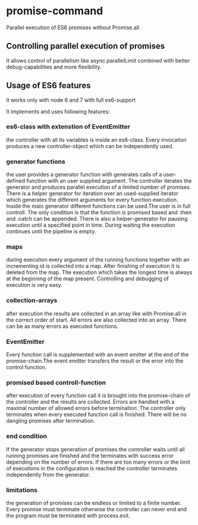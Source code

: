 # promise-command
Parallel execution of ES6 promises without Promise.all

## Controlling parallel execution of promises 

It allows control of parallelism like async.parallelLimit combined with better debug-capabilities and more flexibility.

## Usage of ES6 features

it works only with node 6 and 7 with full es6-support

It implements and uses following features:

### es6-class with extenstion of EventEmitter
the controller with all its variables is inside an es6-class. Every invocation produces a new controller-object which can be independently used.

### generator functions
the user provides a generator function with generates calls of a user-defined function with an user supplied argument.
The controller iterates the generator and produces parallel execution of a limited number of promises.
There is a helper generator for iteration over an used-supplied iterator which generates the different arguments for every function execution. 
Inside the main generator different functions can be used.The user is in full controll. The only condition is that the function is promised based and .then and .catch can be appended.
There is also a helper-generator for pausing execution until a specified point in time. During waiting the execution continues until the pipeline is empty.


### maps
during execution every argument of the running functions together with an incrementing id is collected into a map. After finishing of execution it is deleted from the map.
The execution which takes the longest time is always at the beginning of the map present.
Controlling and debugging of execution is very easy.

### collection-arrays
after execution the results are collected in an array like with Promise.all in the correct order of start.
All errors are also collected into an array. There can be as many errors as executed functions. 

### EventEmitter
Every function call is supplemented with an event emitter at the end of the promise-chain.The event emitter transfers the result or the error into the control function.

### promised based controll-function

after execution of every function call it is brought into the promise-chain of the controller and the results are collected.
Errors are handled with a maximal number of allowed errors before termination.
The controller only terminates when every executed function call is finished. There will be no dangling promises after termination.

### end condition
If the generator stops generation of promises the controller waits until all running promises are finished and the terminates with success error depending on the number of errors. If there are too many errors or the limit of executions in the configuration is reached the controller terminates independently from the generator.

### limitations

the generation of promises can be endless or limited to a finite number. Every promise must terminate otherwise the controller can never end and the program must be terminated with process.exit.

